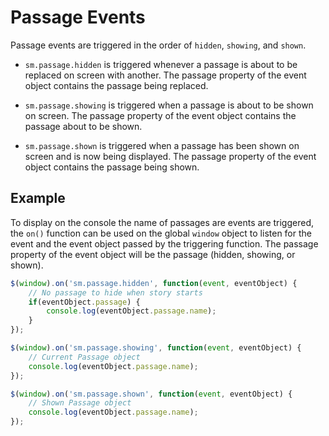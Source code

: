 # Passage Events

Passage events are triggered in the order of `hidden`, `showing`, and `shown`.

* `sm.passage.hidden` is triggered whenever a passage is about to be replaced on screen with another. The passage property of the event object contains the passage being replaced.

* `sm.passage.showing` is triggered when a passage is about to be shown on screen. The passage property of the event object contains the passage about to be shown.

* `sm.passage.shown` is triggered when a passage has been shown on screen and is now being displayed. The passage property of the event object contains the passage being shown.

## Example

To display on the console the name of passages are events are triggered, the `on()` function can be used on the global `window` object to listen for the event and the event object passed by the triggering function. The passage property of the event object will be the passage (hidden, showing, or shown).

```javascript
$(window).on('sm.passage.hidden', function(event, eventObject) {
    // No passage to hide when story starts
    if(eventObject.passage) {
        console.log(eventObject.passage.name);
    }
});

$(window).on('sm.passage.showing', function(event, eventObject) {
    // Current Passage object
    console.log(eventObject.passage.name);
});

$(window).on('sm.passage.shown', function(event, eventObject) {
    // Shown Passage object
    console.log(eventObject.passage.name);
});
```
